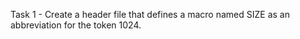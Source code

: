 Task 1 - Create a header file that defines a macro named SIZE as an abbreviation for the token 1024.
